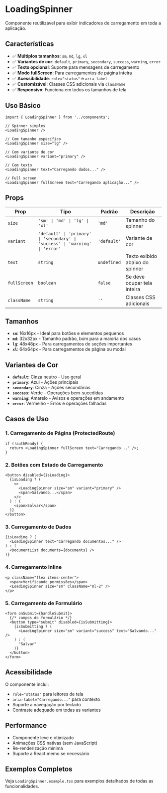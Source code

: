 # LoadingSpinner

Componente reutilizável para exibir indicadores de carregamento em toda a aplicação.

## Características

- ✅ **Múltiplos tamanhos**: `sm`, `md`, `lg`, `xl`
- ✅ **Variantes de cor**: `default`, `primary`, `secondary`, `success`, `warning`, `error`
- ✅ **Texto opcional**: Suporte para mensagens de carregamento
- ✅ **Modo fullScreen**: Para carregamentos de página inteira
- ✅ **Acessibilidade**: `role="status"` e `aria-label`
- ✅ **Customizável**: Classes CSS adicionais via `className`
- ✅ **Responsivo**: Funciona em todos os tamanhos de tela

## Uso Básico

```tsx
import { LoadingSpinner } from '../components';

// Spinner simples
<LoadingSpinner />

// Com tamanho específico
<LoadingSpinner size="lg" />

// Com variante de cor
<LoadingSpinner variant="primary" />

// Com texto
<LoadingSpinner text="Carregando dados..." />

// Full screen
<LoadingSpinner fullScreen text="Carregando aplicação..." />
```

## Props

| Prop | Tipo | Padrão | Descrição |
|------|------|--------|-----------|
| `size` | `'sm' \| 'md' \| 'lg' \| 'xl'` | `'md'` | Tamanho do spinner |
| `variant` | `'default' \| 'primary' \| 'secondary' \| 'success' \| 'warning' \| 'error'` | `'default'` | Variante de cor |
| `text` | `string` | `undefined` | Texto exibido abaixo do spinner |
| `fullScreen` | `boolean` | `false` | Se deve ocupar tela inteira |
| `className` | `string` | `''` | Classes CSS adicionais |

## Tamanhos

- **`sm`**: 16x16px - Ideal para botões e elementos pequenos
- **`md`**: 32x32px - Tamanho padrão, bom para a maioria dos casos
- **`lg`**: 48x48px - Para carregamentos de seções importantes
- **`xl`**: 64x64px - Para carregamentos de página ou modal

## Variantes de Cor

- **`default`**: Cinza neutro - Uso geral
- **`primary`**: Azul - Ações principais
- **`secondary`**: Cinza - Ações secundárias
- **`success`**: Verde - Operações bem-sucedidas
- **`warning`**: Amarelo - Avisos e operações em andamento
- **`error`**: Vermelho - Erros e operações falhadas

## Casos de Uso

### 1. Carregamento de Página (ProtectedRoute)
```tsx
if (!authReady) {
  return <LoadingSpinner fullScreen text="Carregando..." />;
}
```

### 2. Botões com Estado de Carregamento
```tsx
<button disabled={isLoading}>
  {isLoading ? (
    <>
      <LoadingSpinner size="sm" variant="primary" />
      <span>Salvando...</span>
    </>
  ) : (
    <span>Salvar</span>
  )}
</button>
```

### 3. Carregamento de Dados
```tsx
{isLoading ? (
  <LoadingSpinner text="Carregando documentos..." />
) : (
  <DocumentList documents={documents} />
)}
```

### 4. Carregamento Inline
```tsx
<p className="flex items-center">
  <span>Verificando permissões</span>
  <LoadingSpinner size="sm" className="ml-2" />
</p>
```

### 5. Carregamento de Formulário
```tsx
<form onSubmit={handleSubmit}>
  {/* campos do formulário */}
  <button type="submit" disabled={isSubmitting}>
    {isSubmitting ? (
      <LoadingSpinner size="sm" variant="success" text="Salvando..." />
    ) : (
      "Salvar"
    )}
  </button>
</form>
```

## Acessibilidade

O componente inclui:
- `role="status"` para leitores de tela
- `aria-label="Carregando..."` para contexto
- Suporte a navegação por teclado
- Contraste adequado em todas as variantes

## Performance

- Componente leve e otimizado
- Animações CSS nativas (sem JavaScript)
- Re-renderização mínima
- Suporte a React.memo se necessário

## Exemplos Completos

Veja `LoadingSpinner.example.tsx` para exemplos detalhados de todas as funcionalidades.
